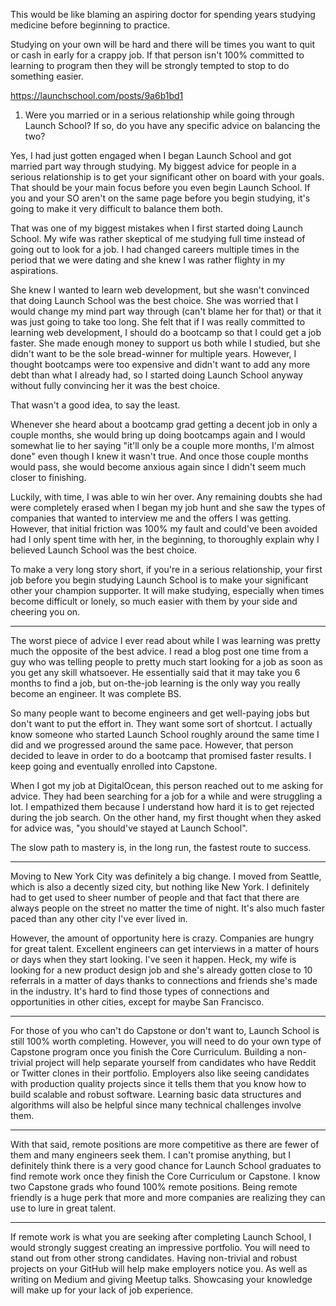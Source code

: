 This would be like blaming an aspiring doctor for spending years studying medicine before beginning to practice.

Studying on your own will be hard and there will be times you want to quit or cash in early for a crappy job. If that person isn't 100% committed to learning to program then they will be strongly tempted to stop to do something easier.

https://launchschool.com/posts/9a6b1bd1

1) Were you married or in a serious relationship while going through Launch School? If so, do you have any specific advice on balancing the two?

Yes, I had just gotten engaged when I began Launch School and got married part way through studying. My biggest advice for people in a serious relationship is to get your significant other on board with your goals. That should be your main focus before you even begin Launch School. If you and your SO aren't on the same page before you begin studying, it's going to make it very difficult to balance them both.

That was one of my biggest mistakes when I first started doing Launch School. My wife was rather skeptical of me studying full time instead of going out to look for a job. I had changed careers multiple times in the period that we were dating and she knew I was rather flighty in my aspirations.

She knew I wanted to learn web development, but she wasn't convinced that doing Launch School was the best choice. She was worried that I would change my mind part way through (can't blame her for that) or that it was just going to take too long. She felt that if I was really committed to learning web development, I should do a bootcamp so that I could get a job faster. She made enough money to support us both while I studied, but she didn't want to be the sole bread-winner for multiple years. However, I thought bootcamps were too expensive and didn't want to add any more debt than what I already had, so I started doing Launch School anyway without fully convincing her it was the best choice.

That wasn't a good idea, to say the least.

Whenever she heard about a bootcamp grad getting a decent job in only a couple months, she would bring up doing bootcamps again and I would somewhat lie to her saying "it'll only be a couple more months, I'm almost done" even though I knew it wasn't true. And once those couple months would pass, she would become anxious again since I didn't seem much closer to finishing.

Luckily, with time, I was able to win her over. Any remaining doubts she had were completely erased when I began my job hunt and she saw the types of companies that wanted to interview me and the offers I was getting. However, that initial friction was 100% my fault and could've been avoided had I only spent time with her, in the beginning, to thoroughly explain why I believed Launch School was the best choice.

To make a very long story short, if you're in a serious relationship, your first job before you begin studying Launch School is to make your significant other your champion supporter. It will make studying, especially when times become difficult or lonely, so much easier with them by your side and cheering you on.

---

The worst piece of advice I ever read about while I was learning was pretty much the opposite of the best advice. I read a blog post one time from a guy who was telling people to pretty much start looking for a job as soon as you get any skill whatsoever. He essentially said that it may take you 6 months to find a job, but on-the-job learning is the only way you really become an engineer. It was complete BS.

So many people want to become engineers and get well-paying jobs but don't want to put the effort in. They want some sort of shortcut. I actually know someone who started Launch School roughly around the same time I did and we progressed around the same pace. However, that person decided to leave in order to do a bootcamp that promised faster results. I keep going and eventually enrolled into Capstone.

When I got my job at DigitalOcean, this person reached out to me asking for advice. They had been searching for a job for a while and were struggling a lot. I empathized them because I understand how hard it is to get rejected during the job search. On the other hand, my first thought when they asked for advice was, "you should've stayed at Launch School".

The slow path to mastery is, in the long run, the fastest route to success.


---

Moving to New York City was definitely a big change. I moved from Seattle, which is also a decently sized city, but nothing like New York. I definitely had to get used to sheer number of people and that fact that there are always people on the street no matter the time of night. It's also much faster paced than any other city I've ever lived in.

However, the amount of opportunity here is crazy. Companies are hungry for great talent. Excellent engineers can get interviews in a matter of hours or days when they start looking. I've seen it happen. Heck, my wife is looking for a new product design job and she's already gotten close to 10 referrals in a matter of days thanks to connections and friends she's made in the industry. It's hard to find those types of connections and opportunities in other cities, except for maybe San Francisco.

---

For those of you who can't do Capstone or don't want to, Launch School is still 100% worth completing. However, you will need to do your own type of Capstone program once you finish the Core Curriculum. Building a non-trivial project will help separate yourself from candidates who have Reddit or Twitter clones in their portfolio. Employers also like seeing candidates with production quality projects since it tells them that you know how to build scalable and robust software. Learning basic data structures and algorithms will also be helpful since many technical challenges involve them.

---

With that said, remote positions are more competitive as there are fewer of them and many engineers seek them. I can't promise anything, but I definitely think there is a very good chance for Launch School graduates to find remote work once they finish the Core Curriculum or Capstone. I know two Capstone grads who found 100% remote positions. Being remote friendly is a huge perk that more and more companies are realizing they can use to lure in great talent.

---

If remote work is what you are seeking after completing Launch School, I would strongly suggest creating an impressive portfolio. You will need to stand out from other strong candidates. Having non-trivial and robust projects on your GitHub will help make employers notice you. As well as writing on Medium and giving Meetup talks. Showcasing your knowledge will make up for your lack of job experience.
